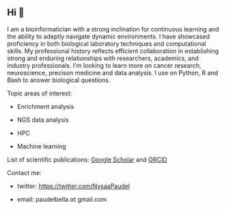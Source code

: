 ## Hi 👋

I am a bioinformatician with a strong inclination for continuous learning and the ability to adeptly navigate dynamic environments. I have showcased proficiency in both biological laboratory techniques and computational skills. My professional history reflects efficient collaboration in establishing strong and enduring relationships with researchers, academics, and industry professionals.
I'm looking to learn more on cancer research, neuroscience, precison medicine and data analysis.
I use on Python, R and Bash to answer biological questions.  

Topic areas of interest:

* Enrichment analysis
  
* NGS data analysis
  
* HPC
  
* Machine learning
  


List of scientific publications: [Google Scholar](https://scholar.google.com.au/citations?view_op=list_works&hl=en&user=uCh68esAAAAJ&gmla=AJsN-F5iA9Vr54Bc6YqJKNabXDhXuEN3kZbiCzofnfyofx68qet-SzKOjYeluwltc6rKLA4U067GpD8dhk6kHYyi5m2uEv5NaxDB7U8OgNr0_dAJj505CHYd2QES6dP9xejHm2Tjuk0S) and [ORCID](https://orcid.org/my-orcid?orcid=0000-0001-8379-1079)

Contact me: 

* twitter: https://twitter.com/NysaaPaudel

* email: paudelbella αt gmail.com


<!--
**Nishapaudel/Nishapaudel** is a ✨ _special_ ✨ repository because its `README.md` (this file) appears on your GitHub profile.

Here are some ideas to get you started:

- 🔭 I’m currently working on ...
- 🌱 I’m currently learning ...
- 👯 I’m looking to collaborate on ...
- 🤔 I’m looking for help with ...
- 💬 Ask me about ...
- 📫 How to reach me: ...
- 😄 Pronouns: ...
- ⚡ Fun fact: ...
-->

